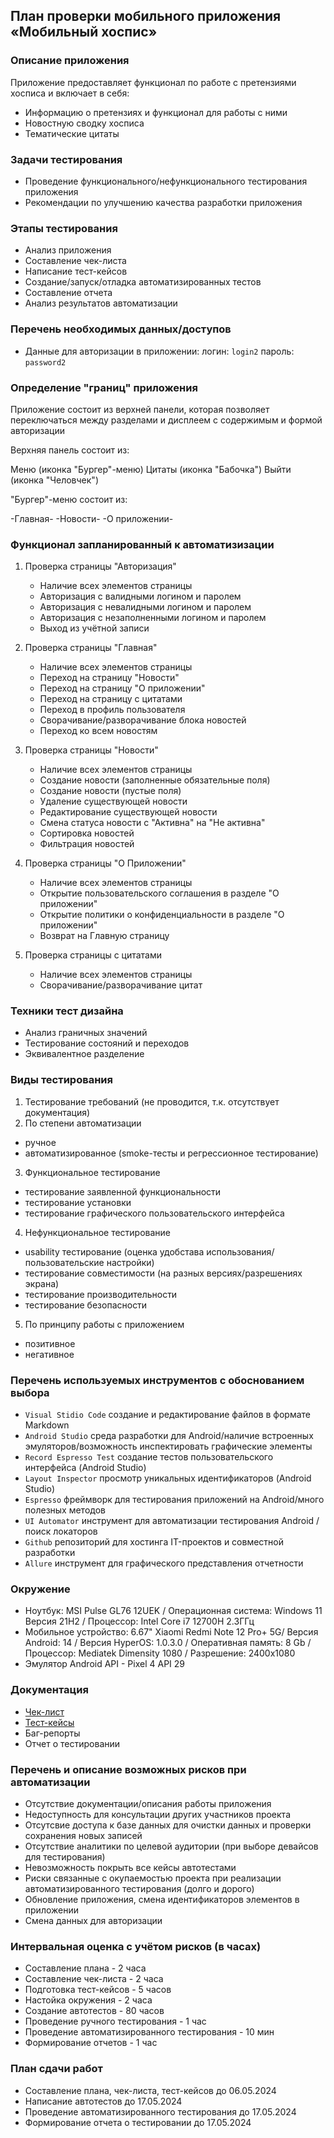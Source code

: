 ## План проверки мобильного приложения «Мобильный хоспис»

### Описание приложения

Приложение предоставляет функционал по работе с претензиями хосписа и включает в себя:

- Информацию о претензиях и функционал для работы с ними
- Новостную сводку хосписа
- Тематические цитаты

### Задачи тестирования

- Проведение функционального/нефункционального тестирования приложения
- Рекомендации по улучшению качества разработки приложения

### Этапы тестирования

- Анализ приложения
- Составление чек-листа
- Написание тест-кейсов
- Создание/запуск/отладка автоматизированных тестов
- Составление отчета
- Анализ результатов автоматизации

### Перечень необходимых данных/доступов

- Данные для авторизации в приложении:
  логин: `login2`
  пароль: `password2`

### Определение "границ" приложения

Приложение состоит из верхней панели, которая позволяет переключаться между разделами и дисплеем с содержимым и формой авторизации

Верхняя панель состоит из:

Меню (иконка "Бургер"-меню)
Цитаты (иконка "Бабочка")
Выйти (иконка "Человчек")

"Бургер"-меню состоит из:

-Главная-
-Новости-
-О приложении-

### Функционал запланированный к автоматизизации

1. Проверка страницы "Авторизация"

   - Наличие всех элементов страницы
   - Авторизация с валидными логином и паролем
   - Авторизация с невалидными логином и паролем
   - Авторизация с незаполненными логином и паролем
   - Выход из учётной записи

2. Проверка страницы "Главная"

   - Наличие всех элементов страницы
   - Переход на страницу "Новости"
   - Переход на страницу "О приложении"
   - Переход на страницу с цитатами
   - Переход в профиль пользователя
   - Сворачивание/разворачивание блока новостей
   - Переход ко всем новостям

3. Проверка страницы "Новости"

   - Наличие всех элементов страницы
   - Создание новости (заполненные обязательные поля)
   - Создание новости (пустые поля)
   - Удаление существующей новости
   - Редактирование существующей новости
   - Смена статуса новости с "Активна" на "Не активна"
   - Сортировка новостей
   - Фильтрация новостей

4. Проверка страницы "О Приложении"

   - Наличие всех элементов страницы
   - Открытие пользовательского соглашения в разделе "О приложении"
   - Открытие политики о конфиденциальности в разделе "О приложении"
   - Возврат на Главную страницу

5. Проверка страницы с цитатами
   - Наличие всех элементов страницы
   - Сворачивание/разворачивание цитат

### Техники тест дизайна

- Анализ граничных значений
- Тестирование состояний и переходов
- Эквивалентное разделение

### Виды тестирования

1. Тестирование требований (не проводится, т.к. отсутствует документация)
2. По степени автоматизации

- ручное
- автоматизированное (smoke-тесты и регрессионное тестирование)

3. Функциональное тестирование

- тестирование заявленной функциональности
- тестирование установки
- тестирование графического пользовательского интерфейса

4. Нефункциональное тестирование

- usability тестирование (оценка удобстава использования/пользовательские настройки)
- тестирование совместимости (на разных версиях/разрешениях экрана)
- тестирование производительности
- тестирование безопасности

5. По принципу работы с приложением

- позитивное
- негативное

### Перечень используемых инструментов с обоснованием выбора

- `Visual Stidio Code` создание и редактирование файлов в формате Markdown
- `Android Studio` среда разработки для Android/наличие встроенных эмуляторов/возможность инспектировать графические элементы
- `Record Espresso Test` создание тестов пользовательского интерфейса (Android Studio)
- `Layout Inspector` просмотр уникальных идентификаторов (Android Studio)
- `Espresso` фреймворк для тестирования приложений на Android/много полезных методов
- `UI Automator` инструмент для автоматизации тестирования Android / поиск локаторов
- `Github` репозиторий для хостинга IT-проектов и совместной разработки
- `Allure` инструмент для графического представления отчетности

### Окружение

- Ноутбук: MSI Pulse GL76 12UEK / Операционная система: Windows 11 Версия 21H2 / Процессор: Intel Core i7 12700H 2.3ГГц
- Мобильное устройство: 6.67" Xiaomi Redmi Note 12 Pro+ 5G/ Версия Android: 14 / Версия HyperOS: 1.0.3.0 / Оперативная память: 8 Gb / Процессор: Mediatek Dimensity 1080 / Разрешение: 2400x1080
- Эмулятор Android API - Pixel 4 API 29

### Документация

- [Чек-лист](https://docs.google.com/spreadsheets/d/1ZrxnuwQsNJ7UPio2beaKdWFrFnJ_XSHHxjjaoTymZY8/edit#gid=0)
- [Тест-кейсы](https://docs.google.com/spreadsheets/d/1RDH6dei4mfAX04rNB71Y_i1by5FsztU2XfVSZY_HNQs/edit#gid=0)
- Баг-репорты
- Отчет о тестировании

### Перечень и описание возможных рисков при автоматизации

- Отсутствие документации/описания работы приложения
- Недоступность для консультации других участников проекта
- Отсутсвие доступа к базе данных для очистки данных и проверки сохранения новых записей
- Отсутствие аналитики по целевой аудитории (при выборе девайсов для тестирования)
- Невозможность покрыть все кейсы автотестами
- Риски связанные с окупаемостью проекта при реализации автоматизированного тестирования (долго и дорого)
- Обновление приложения, смена идентификаторов элементов в приложении
- Смена данных для авторизации

### Интервальная оценка с учётом рисков (в часах)

- Составление плана - 2 часа
- Составление чек-листа - 2 часа
- Подготовка тест-кейсов - 5 часов
- Настойка окружения - 2 часа
- Создание автотестов - 80 часов
- Проведение ручного тестирования - 1 час
- Проведение автоматизированного тестирования - 10 мин
- Формирование отчетов - 1 час

### План сдачи работ

- Составление плана, чек-листа, тест-кейсов до 06.05.2024
- Написание автотестов до 17.05.2024
- Проведение автоматизированного тестирования до 17.05.2024
- Формирование отчета о тестировании до 17.05.2024